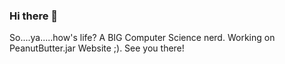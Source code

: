 ### Hi there 👋

So....ya.....how's life? A BIG Computer Science nerd. Working on PeanutButter.jar Website ;). See you there!
